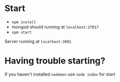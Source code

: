 # Start

- `npm install`
- mongod should running at `localhost:27017`
- `npm start`

Server running at `localhost:3001`
# Having trouble starting?
If you haven't installed `nodemon` use `node index` for start
